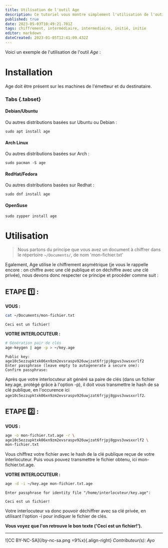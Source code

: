 ```yaml
---
title: Utilisation de l'outil Age
description: Ce tutoriel vous montre simplement l'utilisation de l'outil Age
published: true
date: 2023-05-03T10:49:21.701Z
tags: chiffrement, intermédiaire, intermediaire, initié, initie
editor: markdown
dateCreated: 2023-01-05T12:41:09.432Z
---
```


Voici un exemple de l'utilisation de l'outil _Age_ : 

# Installation

Age doit être présent sur les machines de l'émetteur et du destinataire.

### Tabs {.tabset}
#### Debian/Ubuntu
Ou autres distributions basées sur Ubuntu ou Debian :
```
sudo apt install age
```

#### Arch Linux
Ou autres distributions basées sur Arch :
```
sudo pacman -S age
```

#### RedHat/Fedora
Ou autres distributions basées sur Redhat :
```
sudo dnf install age
```

#### OpenSuse
```
sudo zypper install age
```


# Utilisation

> Nous partons du principe que vous avez un document à chiffrer dans le répertoire `~/Documents/`, de nom 'mon-fichier.txt' 

Egalement, Age utilise le chiffrement asymétrique (je vous le rappelle encore : on chiffre avec une clé publique et on déchiffre avec une clé privée), nous devons donc respecter ce principe et procéder comme suit :

## ETAPE :one: :
**VOUS :**
```bash
cat ~/Documents/mon-fichier.txt
```
```brainfuck
Ceci est un fichier!
```

**VOTRE INTERLOCUTEUR :**
```bash
# Génération pair de clés
age-keygen | age -p > ~/key.age
```
```brainfuck
Public key: 
age10c5ezzupktxk06xn9zm2evsraspv926uwjzat6frjpj8gpvs3vwsxxrlf2
Enter passphrase (leave empty to autogenerate a secure one): 
Confirm passphrase: 
```

Après que votre interlocuteur ait généré sa paire de clés (dans un fichier key.age, protégé grâce à l'option -p), il doit vous transmettre le hash de sa clé publique, en l'occurence ici `age10c5ezzupktxk06xn9zm2evsraspv926uwjzat6frjpj8gpvs3vwsxxrlf2`.

## ETAPE :two: :
**VOUS :**
```bash
age -o mon-fichier.txt.age -r \
age10c5ezzupktxk06xn9zm2evsraspv926uwjzat6frjpj8gpvs3vwsxxrlf2 \
mon-fichier.txt
```

Vous chiffrez votre fichier avec le hash de la clé publique reçue de votre interlocuteur. Puis vous pouvez transmettre le fichier obtenu, ici mon-fichier.txt.age.

**VOTRE INTERLOCUTEUR :**
```bash
age -d -i ~/key.age mon-fichier.txt.age
```
```brainfuck
Enter passphrase for identity file "/home/interlocuteur/key.age":

Ceci est un fichier!
```

Votre interlocuteur va donc pouvoir déchiffrer avec sa clé privée, en utilisant l'option -i pour indiquer le fichier de clés. 

**Vous voyez que l'on retrouve le bon texte ('Ceci est un fichier!').**


---
![CC BY-NC-SA](/by-nc-sa.png =9%x){.align-right} *Contributeur(s): Ayo*